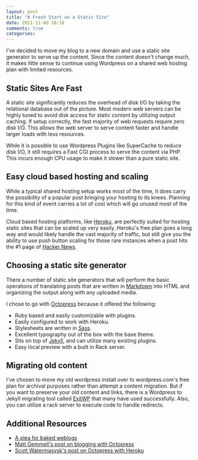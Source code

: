 ```yaml
---
layout: post
title: "A Fresh Start on a Static Site"
date: 2011-11-06 10:18
comments: true
categories: 
---
```

I've decided to move my blog to a new domain and use a static site
generator to serve up the content. Since the content doesn't change
much, it makes little sense to continue using Wordpress on a shared
web hosting plan with limited resources.

## Static Sites Are Fast
A static site significantly reduces the overhead of disk I/O by 
taking the relational database out of the picture. Most modern web
servers can be highly tuned to avoid disk access for static content by
utilizing output caching. If setup correctly, the fast majority 
of web requests require zero disk I/O. This allows the web server to
serve content faster and handle larger loads with less resources.

While it is possible to use Wordpress Plugins like SuperCache to reduce
disk I/O, it still requires a Fast CGI process to serve the content via 
PHP. This incurs enough CPU usage to make it slower than a pure static site.

## Easy cloud based hosting and scaling
While a typical shared hosting setup works most of the time, it
does carry the possibility of a popular post bringing your hosting
to its knees. Planning for this kind of event carries a lot of 
cost which will go unused most of the time.

Cloud based hosting platforms, like <a href="http://www.heroku.com">Heroku</a>,
are perfectly suited for hosting static sites that can be scaled up very easily.
Heroku's free plan goes a long way and would likely handle the vast majority of
traffic, but still give you the ability to use push button scaling for those rare
instances when a post hits the #1 page of <a href="http://news.ycombinator.com">Hacker News</a>.

## Choosing a static site generator
There a number of static site generators that will perform the basic
operations of translating posts that are written in
<a href="http://daringfireball.net/projects/markdown/">Markdown</a>
into HTML and organizing the output along with any uploaded media.

I chose to go with <a href="http://octopress.org">Octopress</a> because it
offered the following:

* Ruby based and easily customizable with plugins.
* Easily configured to work with Heroku.
* Stylesheets are written in <a href="http://thesassway.com/">Sass</a>.
* Excellent typography out of the box with the base theme.
* Sits on top of <a href="http://github.com/mojombo/jekyll">Jekyll</a>, and 
can utilize many existing plugins.
* Easy local preview with a built in Rack server.

## Migrating old content
I've chosen to move my old wordpress install over to wordpress.com's
free plan for archival purposes rather than attempt a content migration.
But if you want to preserve your old content and links, there is a
Wordpress to Jekyll migrating tool called 
<a href="http://github.com/thomasf/exitwp">ExitWP</a> that many have used
successfully. Also, you can utilize a rack server to execute code to handle redirects.

## Additional Resources
* <a href="http://inessential.com/2011/03/16/a_plea_for_baked_weblogs">A plea for baked weblogs</a>
* <a href="http://mattgemmell.com/2011/09/12/blogging-with-octopress/">Matt Gemmell's post on blogging with Octopress</a>
* <a href="http://www.scottw.com/moving-to-octopress">Scott Watermasysk's post on Octopress with Heroku</a>

